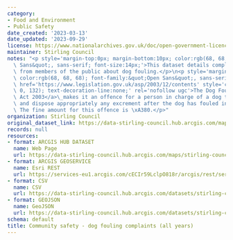 ```yaml
---
category:
- Food and Environment
- Public Safety
date_created: '2023-03-13'
date_updated: '2023-09-29'
license: https://www.nationalarchives.gov.uk/doc/open-government-licence/version/3/
maintainer: Stirling Council
notes: "<p style='margin-top:0px; margin-bottom:10px; color:rgb(68, 68, 68); font-family:&quot;Open\
  \ Sans&quot;, sans-serif; font-size:14px;'>This dataset details complaints received\
  \ from members of the public about dog fouling.</p>\n<p style='margin-top:0px; margin-bottom:10px;\
  \ color:rgb(68, 68, 68); font-family:&quot;Open Sans&quot;, sans-serif; font-size:14px;'><a\
  \ href='https://www.legislation.gov.uk/asp/2003/12/contents' style='color:rgb(86,\
  \ 0, 132); text-decoration-line:none;' rel='nofollow ugc'>The Dog Fouling (Scotland)\
  \ Act 2003</a>\_makes it an offence for a person in charge of a dog to fail to remove\
  \ and dispose appropriately any excrement after the dog has fouled in public places.\
  \ The fine amount for this offence is \xA380.</p>"
organization: Stirling Council
original_dataset_link: https://data-stirling-council.hub.arcgis.com/maps/stirling-council::community-safety-dog-fouling-complaints-all-years
records: null
resources:
- format: ARCGIS HUB DATASET
  name: Web Page
  url: https://data-stirling-council.hub.arcgis.com/maps/stirling-council::community-safety-dog-fouling-complaints-all-years
- format: ARCGIS GEOSERVICE
  name: Esri REST
  url: https://services-eu1.arcgis.com/cECIr59LclpO818r/arcgis/rest/services/community%20safety%20-%20dog%20fouling%20complaints%20(all%20years)/FeatureServer/0
- format: CSV
  name: CSV
  url: https://data-stirling-council.hub.arcgis.com/datasets/stirling-council::community-safety-dog-fouling-complaints-all-years.csv?where=1=1&outSR=%7B%22latestWkid%22%3A3857%2C%22wkid%22%3A102100%7D
- format: GEOJSON
  name: GeoJSON
  url: https://data-stirling-council.hub.arcgis.com/datasets/stirling-council::community-safety-dog-fouling-complaints-all-years.geojson?where=1=1&outSR=%7B%22latestWkid%22%3A3857%2C%22wkid%22%3A102100%7D
schema: default
title: Community safety - dog fouling complaints (all years)
---
```

